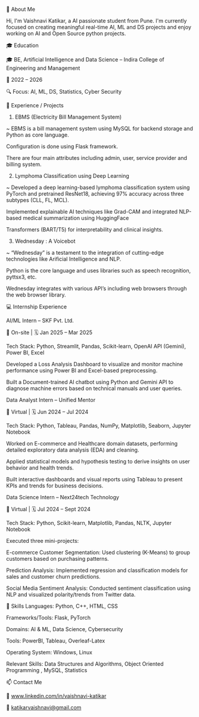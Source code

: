 👋 About Me

Hi, I'm Vaishnavi Katikar, a AI passionate student from Pune. I'm currently focused on creating meaningful real-time AI, ML and DS projects and enjoy working on AI and Open Source python projects.

🎓 Education

🎓 BE, Artificial Intelligence and Data Science – Indira College of Engineering and Management

📆 2022 – 2026

🔍 Focus: AI, ML, DS, Statistics, Cyber Security

💼 Experience / Projects

1. EBMS (Electricity Bill Management System)
   
~ EBMS is a bill management system using MySQL for backend storage and Python as core language.

  Configuration is done using Flask framework.
  
  There are four main attributes including admin, user, service provider and billing system.
 
2. Lymphoma Classification using Deep Learning
   
~ Developed a deep learning-based lymphoma classification system using PyTorch and pretrained ResNet18, achieving 97% accuracy
  across three subtypes (CLL, FL, MCL).
  
  Implemented explainable AI techniques like Grad-CAM and integrated NLP-based medical summarization using HuggingFace
  
  Transformers (BART/T5) for interpretability and clinical insights.

 3. Wednesday : A Voicebot
    
~ “Wednesday” is a testament to the integration of cutting-edge technologies like Arificial Intelligence and NLP.

  Python is the core language and uses libraries such as speech recognition, pyttsx3, etc.
  
  Wednesday integrates with various API’s including web browsers through the web browser library. 
 

💻 Internship Experience

AI/ML Intern – SKF Pvt. Ltd.

📍 On-site | 🗓️ Jan 2025 – Mar 2025

Tech Stack: Python, Streamlit, Pandas, Scikit-learn, OpenAI API (Gemini), Power BI, Excel

Developed a Loss Analysis Dashboard to visualize and monitor machine performance using Power BI and Excel-based preprocessing.

Built a Document-trained AI chatbot using Python and Gemini API to diagnose machine errors based on technical manuals and user queries.

Data Analyst Intern – Unified Mentor

📍 Virtual | 🗓️ Jun 2024 – Jul 2024

Tech Stack: Python, Tableau, Pandas, NumPy, Matplotlib, Seaborn, Jupyter Notebook

Worked on E-commerce and Healthcare domain datasets, performing detailed exploratory data analysis (EDA) and cleaning.

Applied statistical models and hypothesis testing to derive insights on user behavior and health trends.

Built interactive dashboards and visual reports using Tableau to present KPIs and trends for business decisions.

Data Science Intern – Next24tech Technology

📍 Virtual | 🗓️ Jul 2024 – Sept 2024

Tech Stack: Python, Scikit-learn, Matplotlib, Pandas, NLTK, Jupyter Notebook

Executed three mini-projects:

E-commerce Customer Segmentation: Used clustering (K-Means) to group customers based on purchasing patterns.

Prediction Analysis: Implemented regression and classification models for sales and customer churn predictions.

Social Media Sentiment Analysis: Conducted sentiment classification using NLP and visualized polarity/trends from Twitter data.


🧠 Skills
Languages: Python, C++, HTML, CSS

Frameworks/Tools: Flask, PyTorch

Domains: AI & ML, Data Science, Cybersecurity

Tools: PowerBI, Tableau, Overleaf-Latex

Operating System: Windows, Linux 

Relevant Skills: Data Structures and Algorithms, Object Oriented Programming , MySQL, Statistics


📫 Contact Me

🔗 www.linkedin.com/in/vaishnavi-katikar

📧 katikarvaishnavi@gmail.com

